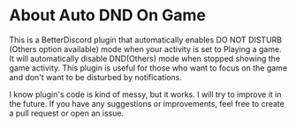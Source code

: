 # About Auto DND On Game
This is a BetterDiscord plugin that automatically enables DO NOT DISTURB (Others option available) mode when your activity is set to Playing a game. It will automatically disable DND(Others) mode when stopped showing the game activity. This plugin is useful for those who want to focus on the game and don't want to be disturbed by notifications.


I know plugin's code is kind of messy, but it works. I will try to improve it in the future. If you have any suggestions or improvements, feel free to create a pull request or open an issue.